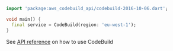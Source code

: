```dart
import 'package:aws_codebuild_api/codebuild-2016-10-06.dart';

void main() {
  final service = CodeBuild(region: 'eu-west-1');
}
```

See [API reference](https://pub.dev/documentation/aws_codebuild_api/latest/codebuild-2016-10-06/CodeBuild-class.html) on how to use CodeBuild
